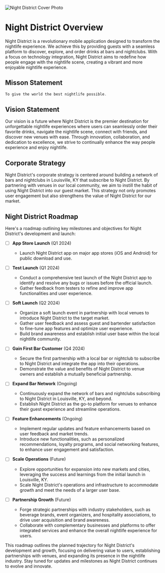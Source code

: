 ![Night District Cover Photo](https://github.com/Night-District/.github/assets/125632225/b526c6f0-9828-44fe-aed3-8608946e461b)

# Night District Overview

Night District is a revolutionary mobile application designed to transform the nightlife experience. We achieve this by providing guests with a seamless platform to discover, explore, and order drinks at bars and nightclubs. With a focus on technology integration, Night District aims to redefine how people engage with the nightlife scene, creating a vibrant and more enjoyable nightlife experience.

## Misson Statement 

```dart
To give the world the best nightlife possible.
```

## Vision Statement

Our vision is a future where Night District is the premier destination for unforgettable nightlife experiences where users can seamlessly order their favorite drinks, navigate the nightlife scene, connect with friends, and discover new venues with ease. Through innovation, collaboration, and dedication to excellence, we strive to continually enhance the way people experience and enjoy nightlife.

## Corporate Strategy

Night District's corporate strategy is centered around building a network of bars and nightclubs in Louisville, KY that subscribe to Night District. By partnering with venues in our local community, we aim to instill the habit of using Night District into our guest market. This strategy not only promotes user engagement but also strengthens the value of Night District for our market.

## Night District Roadmap

Here's a roadmap outlining key milestones and objectives for Night District's development and launch:

- [ ] **App Store Launch** (Q1 2024)
  - Launch Night District app on major app stores (iOS and Android) for public download and use.

- [ ] **Test Launch** (Q1 2024)
  - Conduct a comprehensive test launch of the Night District app to identify and resolve any bugs or issues before the official launch.
  - Gather feedback from testers to refine and improve app functionalities and user experience.

- [ ] **Soft Launch** (Q2 2024)
  - Organize a soft launch event in partnership with local venues to introduce Night District to the target market.
  - Gather user feedback and assess guest and bartender satisfaction to fine-tune app features and optimize user experience.
  - Build brand awareness and establish initial user base within the local nightlife community.

- [ ] **Gain First Bar Customer** (Q4 2024)
  - Secure the first partnership with a local bar or nightclub to subscribe to Night District and integrate the app into their operations.
  - Demonstrate the value and benefits of Night District to venue owners and establish a mutually beneficial partnership.

- [ ] **Expand Bar Network** (Ongoing)
  - Continuously expand the network of bars and nightclubs subscribing to Night District in Louisville, KY, and beyond.
  - Establish Night District as the go-to platform for venues to enhance their guest experience and streamline operations.

- [ ] **Feature Enhancements** (Ongoing)
  - Implement regular updates and feature enhancements based on user feedback and market trends.
  - Introduce new functionalities, such as personalized recommendations, loyalty programs, and social networking features, to enhance user engagement and satisfaction.

- [ ] **Scale Operations** (Future)
  - Explore opportunities for expansion into new markets and cities, leveraging the success and learnings from the initial launch in Louisville, KY.
  - Scale Night District's operations and infrastructure to accommodate growth and meet the needs of a larger user base.

- [ ] **Partnership Growth** (Future)
  - Forge strategic partnerships with industry stakeholders, such as beverage brands, event organizers, and hospitality associations, to drive user acquisition and brand awareness.
  - Collaborate with complementary businesses and platforms to offer integrated services and enhance the overall nightlife experience for users.

This roadmap outlines the planned trajectory for Night District's development and growth, focusing on delivering value to users, establishing partnerships with venues, and expanding its presence in the nightlife industry. Stay tuned for updates and milestones as Night District continues to evolve and innovate.

<!--

**Here are some ideas to get you started:**

🙋‍♀️ A short introduction - what is your organization all about?
🌈 Contribution guidelines - how can the community get involved?
👩‍💻 Useful resources - where can the community find your docs? Is there anything else the community should know?
🍿 Fun facts - what does your team eat for breakfast?
🧙 Remember, you can do mighty things with the power of [Markdown](https://docs.github.com/github/writing-on-github/getting-started-with-writing-and-formatting-on-github/basic-writing-and-formatting-syntax)
-->
